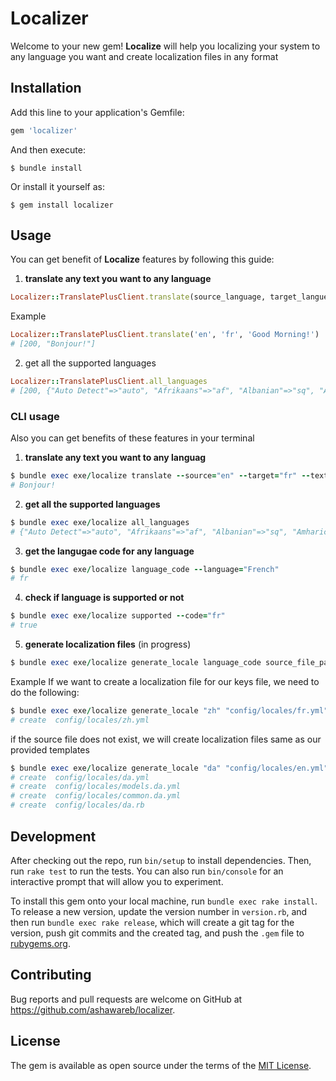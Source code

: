 # Localizer

Welcome to your new gem! **Localize** will help you localizing your system to any language you want and create localization files in any format

## Installation

Add this line to your application's Gemfile:

```ruby
gem 'localizer'
```

And then execute:

    $ bundle install

Or install it yourself as:

    $ gem install localizer

## Usage
You can get benefit of **Localize** features by following this guide:
1. **translate any text you want to any language**
```RUBY
Localizer::TranslatePlusClient.translate(source_language, target_langue, text)
```
Example
```RUBY
Localizer::TranslatePlusClient.translate('en', 'fr', 'Good Morning!')
# [200, "Bonjour!"]
```

2. get all the supported languages
```RUBY
Localizer::TranslatePlusClient.all_languages
# [200, {"Auto Detect"=>"auto", "Afrikaans"=>"af", "Albanian"=>"sq", "Amharic"=>"am", "Arabic"=>"ar", "Armenian"=>"hy", "Azerbaijani"=>"az", "Basque"=>"eu", "Belarusian"=>"be", "Bengali"=>"bn", "Bosnian"=>"bs", "Bulgarian"=>"bg", "Catalan"=>"ca", "Cebuano"=>"ceb", "Chinese (Simplified)"=>"zh-CN", "Chinese (Traditional)"=>"zh-TW", "Corsican"=>"co", "Croatian"=>"hr", "Czech"=>"cs", "Danish"=>"da", "Dutch"=>"nl", "English"=>"en", "Esperanto"=>"eo", "Estonian"=>"et", "Finnish"=>"fi", "French"=>"fr", "Frisian"=>"fy", "Galician"=>"gl", "Georgian"=>"ka", "German"=>"de", "Greek"=>"el", "Gujarati"=>"gu", "Haitian Creole"=>"ht", "Hausa"=>"ha", "Hawaiian"=>"haw", "Hebrew"=>"iw", "Hindi"=>"hi", "Hmong"=>"hmn", "Hungarian"=>"hu", "Icelandic"=>"is", "Igbo"=>"ig", "Indonesian"=>"id", "Irish"=>"ga", "Italian"=>"it", "Japanese"=>"ja", "Javanese"=>"jv", "Kannada"=>"kn", "Kazakh"=>"kk", "Khmer"=>"km", "Kinyarwanda"=>"rw", "Korean"=>"ko", "Kurdish (Kurmanji)"=>"ku", "Kurdish (Sorani)"=>"ckb", "Kyrgyz"=>"ky", "Lao"=>"lo", "Latin"=>"la", "Latvian"=>"lv", "Lithuanian"=>"lt", "Luxembourgish"=>"lb", "Macedonian"=>"mk", "Malagasy"=>"mg", "Malay"=>"ms", "Malayalam"=>"ml", "Maltese"=>"mt", "Maori"=>"mi", "Marathi"=>"mr", "Mongolian"=>"mn", "Myanmar (Burmese)"=>"my", "Nepali"=>"ne", "Norwegian"=>"no", "Nyanja (Chichewa)"=>"ny", "Odia (Oriya)"=>"or", "Pashto"=>"ps", "Persian"=>"fa", "Polish"=>"pl", "Portuguese (Portugal, Brazil)"=>"pt", "Punjabi"=>"pa", "Romanian"=>"ro", "Russian"=>"ru", "Samoan"=>"sm", "Scots Gaelic"=>"gd", "Serbian"=>"sr", "Sesotho"=>"st", "Shona"=>"sn", "Sindhi"=>"sd", "Sinhala (Sinhalese)"=>"si", "Slovak"=>"sk", "Slovenian"=>"sl", "Somali"=>"so", "Spanish"=>"es", "Sundanese"=>"su", "Swahili"=>"sw", "Swedish"=>"sv", "Tagalog (Filipino)"=>"tl", "Tajik"=>"tg", "Tamil"=>"ta", "Tatar"=>"tt", "Telugu"=>"te", "Thai"=>"th", "Turkish"=>"tr", "Turkmen"=>"tk", "Ukrainian"=>"uk", "Urdu"=>"ur", "Uyghur"=>"ug", "Uzbek"=>"uz", "Vietnamese"=>"vi", "Welsh"=>"cy", "Xhosa"=>"xh", "Yiddish"=>"yi", "Yoruba"=>"yo", "Zulu"=>"zu"}]
```

### CLI usage
Also you can get benefits of these features in your terminal
1. **translate any text you want to any languag**
```RUBY
$ bundle exec exe/localize translate --source="en" --target="fr" --text="Good Morning!"
# Bonjour!
```
2. **get all the supported languages**
```RUBY
$ bundle exec exe/localize all_languages
# {"Auto Detect"=>"auto", "Afrikaans"=>"af", "Albanian"=>"sq", "Amharic"=>"am", "Arabic"=>"ar", "Armenian"=>"hy", "Azerbaijani"=>"az", "Basque"=>"eu", "Belarusian"=>"be", "Bengali"=>"bn", "Bosnian"=>"bs", "Bulgarian"=>"bg", "Catalan"=>"ca", "Cebuano"=>"ceb", "Chinese (Simplified)"=>"zh-CN", "Chinese (Traditional)"=>"zh-TW", "Corsican"=>"co", "Croatian"=>"hr", "Czech"=>"cs", "Danish"=>"da", "Dutch"=>"nl", "English"=>"en", "Esperanto"=>"eo", "Estonian"=>"et", "Finnish"=>"fi", "French"=>"fr", "Frisian"=>"fy", "Galician"=>"gl", "Georgian"=>"ka", "German"=>"de", "Greek"=>"el", "Gujarati"=>"gu", "Haitian Creole"=>"ht", "Hausa"=>"ha", "Hawaiian"=>"haw", "Hebrew"=>"iw", "Hindi"=>"hi", "Hmong"=>"hmn", "Hungarian"=>"hu", "Icelandic"=>"is", "Igbo"=>"ig", "Indonesian"=>"id", "Irish"=>"ga", "Italian"=>"it", "Japanese"=>"ja", "Javanese"=>"jv", "Kannada"=>"kn", "Kazakh"=>"kk", "Khmer"=>"km", "Kinyarwanda"=>"rw", "Korean"=>"ko", "Kurdish (Kurmanji)"=>"ku", "Kurdish (Sorani)"=>"ckb", "Kyrgyz"=>"ky", "Lao"=>"lo", "Latin"=>"la", "Latvian"=>"lv", "Lithuanian"=>"lt", "Luxembourgish"=>"lb", "Macedonian"=>"mk", "Malagasy"=>"mg", "Malay"=>"ms", "Malayalam"=>"ml", "Maltese"=>"mt", "Maori"=>"mi", "Marathi"=>"mr", "Mongolian"=>"mn", "Myanmar (Burmese)"=>"my", "Nepali"=>"ne", "Norwegian"=>"no", "Nyanja (Chichewa)"=>"ny", "Odia (Oriya)"=>"or", "Pashto"=>"ps", "Persian"=>"fa", "Polish"=>"pl", "Portuguese (Portugal, Brazil)"=>"pt", "Punjabi"=>"pa", "Romanian"=>"ro", "Russian"=>"ru", "Samoan"=>"sm", "Scots Gaelic"=>"gd", "Serbian"=>"sr", "Sesotho"=>"st", "Shona"=>"sn", "Sindhi"=>"sd", "Sinhala (Sinhalese)"=>"si", "Slovak"=>"sk", "Slovenian"=>"sl", "Somali"=>"so", "Spanish"=>"es", "Sundanese"=>"su", "Swahili"=>"sw", "Swedish"=>"sv", "Tagalog (Filipino)"=>"tl", "Tajik"=>"tg", "Tamil"=>"ta", "Tatar"=>"tt", "Telugu"=>"te", "Thai"=>"th", "Turkish"=>"tr", "Turkmen"=>"tk", "Ukrainian"=>"uk", "Urdu"=>"ur", "Uyghur"=>"ug", "Uzbek"=>"uz", "Vietnamese"=>"vi", "Welsh"=>"cy", "Xhosa"=>"xh", "Yiddish"=>"yi", "Yoruba"=>"yo", "Zulu"=>"zu"}
```
3. **get the langugae code for any language**
```RUBY
$ bundle exec exe/localize language_code --language="French"
# fr
```
4. **check if language is supported or not**
```Ruby
$ bundle exec exe/localize supported --code="fr"
# true
```
5. **generate localization files** (in progress)
```RUBY
$ bundle exec exe/localize generate_locale language_code source_file_path format destination_path
```
Example
If we want to create a localization file for our keys file, we need to do the following:
```RUBY
$ bundle exec exe/localize generate_locale "zh" "config/locales/fr.yml" "yml" "config/locales"
# create  config/locales/zh.yml
```
if the source file does not exist, we will create localization files same as our provided templates
```RUBY
$ bundle exec exe/localize generate_locale "da" "config/locales/en.yml" "yml" "config/locales"
# create  config/locales/da.yml
# create  config/locales/models.da.yml
# create  config/locales/common.da.yml
# create  config/locales/da.rb
```
## Development

After checking out the repo, run `bin/setup` to install dependencies. Then, run `rake test` to run the tests. You can also run `bin/console` for an interactive prompt that will allow you to experiment.

To install this gem onto your local machine, run `bundle exec rake install`. To release a new version, update the version number in `version.rb`, and then run `bundle exec rake release`, which will create a git tag for the version, push git commits and the created tag, and push the `.gem` file to [rubygems.org](https://rubygems.org).

## Contributing

Bug reports and pull requests are welcome on GitHub at https://github.com/ashawareb/localizer.

## License

The gem is available as open source under the terms of the [MIT License](https://opensource.org/licenses/MIT).
